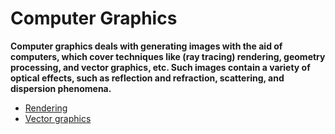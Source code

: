 # Computer Graphics

**Computer graphics deals with generating images with the aid of computers, which cover techniques like (ray tracing) rendering, geometry processing, and vector graphics, etc. Such images contain a variety of optical effects, such as reflection and refraction, scattering, and dispersion phenomena.**

  - [Rendering](./ImageTypes/ComputerGraphics/rendering.md)
  - [Vector graphics](./ImageTypes/ComputerGraphics/vg.md)
  